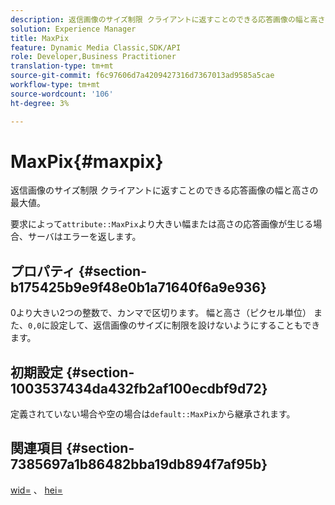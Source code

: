 ```yaml
---
description: 返信画像のサイズ制限 クライアントに返すことのできる応答画像の幅と高さの最大値。
solution: Experience Manager
title: MaxPix
feature: Dynamic Media Classic,SDK/API
role: Developer,Business Practitioner
translation-type: tm+mt
source-git-commit: f6c97606d7a4209427316d7367013ad9585a5cae
workflow-type: tm+mt
source-wordcount: '106'
ht-degree: 3%

---
```



# MaxPix{#maxpix}

返信画像のサイズ制限 クライアントに返すことのできる応答画像の幅と高さの最大値。

要求によって`attribute::MaxPix`より大きい幅または高さの応答画像が生じる場合、サーバはエラーを返します。

## プロパティ {#section-b175425b9e9f48e0b1a71640f6a9e936}

0より大きい2つの整数で、カンマで区切ります。 幅と高さ（ピクセル単位） また、`0,0`に設定して、返信画像のサイズに制限を設けないようにすることもできます。

## 初期設定 {#section-1003537434da432fb2af100ecdbf9d72}

定義されていない場合や空の場合は`default::MaxPix`から継承されます。

## 関連項目 {#section-7385697a1b86482bba19db894f7af95b}

[wid=](../../../../../is-api/http-ref/image-serving-api-ref/c-http-protocol-reference/c-command-reference/r-is-http-wid.md#reference-bfeadcb67bf4485f851eb21345527e47) 、 [hei=](../../../../../is-api/http-ref/image-serving-api-ref/c-http-protocol-reference/c-command-reference/r-is-http-hei.md#reference-6d6f556ccc0e4b98a815e8a5c1944a96)
